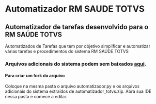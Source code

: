 # Automatizador RM SAUDE TOTVS
<h2>Automatizador de tarefas desenvolvido para o RM SAÚDE TOTVS</h2>
Automatizados de Tarefas que tem por objetivo simplificar e automatizar várias tarefas e procedimentos do sistema RM SAÚDE TOTVS
<h3>Arquivos adicionais do sistema podem sem baixados <a href="https://mega.nz/file/CyoADTpB#emJbYDOJ8uTJb1jBagmwoEVnXHXvUDhvu7GuM1pgFRQ">aqui</a>.</h3>
<h4>Para criar um fork do arquivo</h4>
Coloque na mesma pasta o arquivo automatizador.py e os arquivos adicionais do sistema extraídos de automatizador_totvs.zip.
Abra sua IDE nessa pasta e comece a editar.
